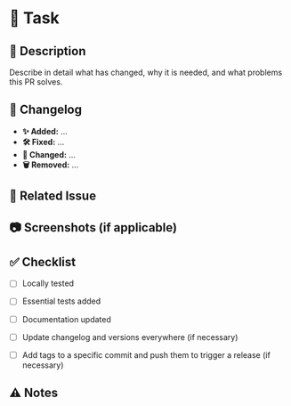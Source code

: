 # 📌 Task  

## 📝 Description  
Describe in detail what has changed, why it is needed, and what problems this PR solves.  

## 🔄 Changelog  

- **✨ Added:** …  
- **🛠 Fixed:** …  
- **🔄 Changed:** …  
- **🗑 Removed:** …  

## 🎯 Related Issue  
<!-- Reference related issues, e.g., Closes #123 -->  

## 📷 Screenshots (if applicable)  
<!-- Add screenshots if the changes affect UI or visuals. -->  

## ✅ Checklist  

- [ ] Locally tested  
- [ ] Essential tests added  
- [ ] Documentation updated  

- [ ] Update changelog and versions everywhere (if necessary)
- [ ] Add tags to a specific commit and push them to trigger a release (if necessary)


## ⚠ Notes  
<!-- Any important notes about the PR. -->  
